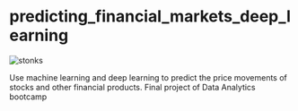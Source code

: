 # predicting_financial_markets_deep_learning

![stonks](https://www.google.com/url?sa=i&url=https%3A%2F%2Fknowyourmeme.com%2Fmemes%2Fstonks&psig=AOvVaw1_14NtjgvTUpI02gank-Bc&ust=1583408089820000&source=images&cd=vfe&ved=0CAIQjRxqFwoTCNjlldbdgOgCFQAAAAAdAAAAABAD)

Use machine learning and deep learning to predict the price movements of stocks and other financial products. Final project of Data Analytics bootcamp

